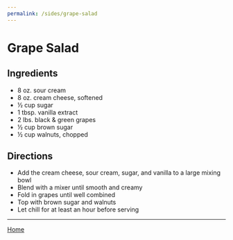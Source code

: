 ```yaml
---
permalink: /sides/grape-salad
---
```

# Grape Salad

## Ingredients

- 8 oz. sour cream
- 8 oz. cream cheese, softened
- ½ cup sugar
- 1 tbsp. vanilla extract
- 2 lbs. black & green grapes
- ½ cup brown sugar
- ½ cup walnuts, chopped

## Directions

- Add the cream cheese, sour cream, sugar, and vanilla to a large mixing bowl
- Blend with a mixer until smooth and creamy
- Fold in grapes until well combined
- Top with brown sugar and walnuts
- Let chill for at least an hour before serving

---

[Home](https://thomasjbarrett82.github.io)
